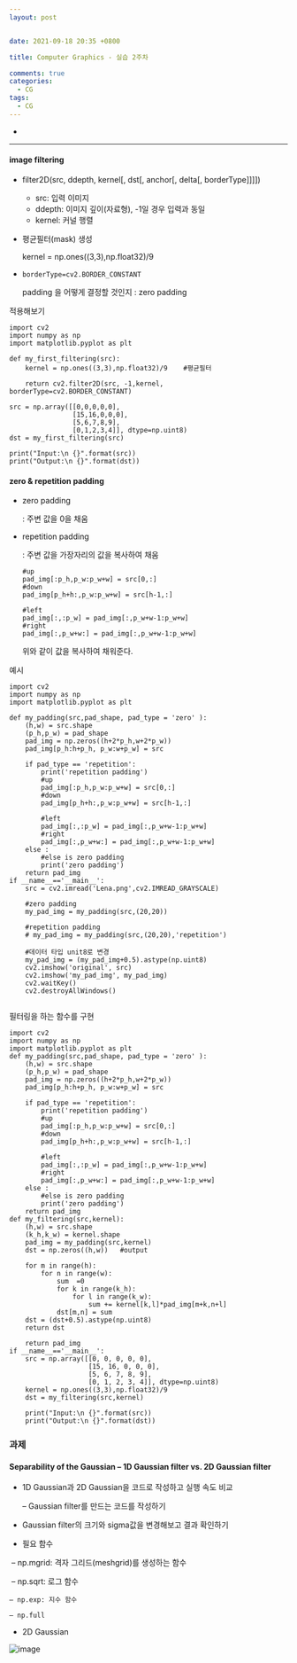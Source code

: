 ```yaml
---
layout: post


date: 2021-09-18 20:35 +0800

title: Computer Graphics - 실습 2주차

comments: true
categories: 
  - CG
tags: 
  - CG
---
```




  - 

---

#### image filtering



- filter2D(src, ddepth, kernel[, dst[, anchor[, delta[,  borderType]]]]) 
  -  src: 입력 이미지 
  -  ddepth: 이미지 깊이(자료형), -1일 경우 입력과 동일 
  - kernel: 커널 행렬

- 평균필터(mask) 생성

  kernel = np.ones((3,3),np.float32)/9   

- `borderType=cv2.BORDER_CONSTANT`

  padding 을 어떻게 결정할 것인지 :  zero padding



적용해보기

```
import cv2
import numpy as np
import matplotlib.pyplot as plt

def my_first_filtering(src):
    kernel = np.ones((3,3),np.float32)/9    #평균필터

    return cv2.filter2D(src, -1,kernel, borderType=cv2.BORDER_CONSTANT)

src = np.array([[0,0,0,0,0],
                [15,16,0,0,0],
                [5,6,7,8,9],
                [0,1,2,3,4]], dtype=np.uint8)
dst = my_first_filtering(src)

print("Input:\n {}".format(src))
print("Output:\n {}".format(dst))

```



#### zero & repetition padding

- zero padding

  : 주변 값을 0을 채움

  

- repetition padding

  : 주변 값을 가장자리의 값을 복사하여 채움

  ```
  #up
  pad_img[:p_h,p_w:p_w+w] = src[0,:]
  #down
  pad_img[p_h+h:,p_w:p_w+w] = src[h-1,:]
  
  #left
  pad_img[:,:p_w] = pad_img[:,p_w+w-1:p_w+w]
  #right
  pad_img[:,p_w+w:] = pad_img[:,p_w+w-1:p_w+w]
  ```

  위와 같이 값을 복사하여 채워준다. 

예시

```
import cv2
import numpy as np
import matplotlib.pyplot as plt

def my_padding(src,pad_shape, pad_type = 'zero' ):
    (h,w) = src.shape
    (p_h,p_w) = pad_shape
    pad_img = np.zeros((h+2*p_h,w+2*p_w))
    pad_img[p_h:h+p_h, p_w:w+p_w] = src

    if pad_type == 'repetition':
        print('repetition padding')
        #up
        pad_img[:p_h,p_w:p_w+w] = src[0,:]
        #down
        pad_img[p_h+h:,p_w:p_w+w] = src[h-1,:]

        #left
        pad_img[:,:p_w] = pad_img[:,p_w+w-1:p_w+w]
        #right
        pad_img[:,p_w+w:] = pad_img[:,p_w+w-1:p_w+w]
    else :
        #else is zero padding
        print('zero padding')
    return pad_img
if __name__=='__main__':
    src = cv2.imread('Lena.png',cv2.IMREAD_GRAYSCALE)

    #zero padding
    my_pad_img = my_padding(src,(20,20))

    #repetition padding
    # my_pad_img = my_padding(src,(20,20),'repetition')

    #데이터 타입 unit8로 변경
    my_pad_img = (my_pad_img+0.5).astype(np.uint8)
    cv2.imshow('original', src)
    cv2.imshow('my_pad_img', my_pad_img)
    cv2.waitKey()
    cv2.destroyAllWindows()


```



필터링을 하는 함수를 구현

```
import cv2
import numpy as np
import matplotlib.pyplot as plt
def my_padding(src,pad_shape, pad_type = 'zero' ):
    (h,w) = src.shape
    (p_h,p_w) = pad_shape
    pad_img = np.zeros((h+2*p_h,w+2*p_w))
    pad_img[p_h:h+p_h, p_w:w+p_w] = src

    if pad_type == 'repetition':
        print('repetition padding')
        #up
        pad_img[:p_h,p_w:p_w+w] = src[0,:]
        #down
        pad_img[p_h+h:,p_w:p_w+w] = src[h-1,:]

        #left
        pad_img[:,:p_w] = pad_img[:,p_w+w-1:p_w+w]
        #right
        pad_img[:,p_w+w:] = pad_img[:,p_w+w-1:p_w+w]
    else :
        #else is zero padding
        print('zero padding')
    return pad_img
def my_filtering(src,kernel):
    (h,w) = src.shape
    (k_h,k_w) = kernel.shape
    pad_img = my_padding(src,kernel)
    dst = np.zeros((h,w))   #output

    for m in range(h):
        for n in range(w):
            sum  =0
            for k in range(k_h):
                for l in range(k_w):
                    sum += kernel[k,l]*pad_img[m+k,n+l]
            dst[m,n] = sum
    dst = (dst+0.5).astype(np.uint8)
    return dst

    return pad_img
if __name__=='__main__':
    src = np.array([[0, 0, 0, 0, 0],
                    [15, 16, 0, 0, 0],
                    [5, 6, 7, 8, 9],
                    [0, 1, 2, 3, 4]], dtype=np.uint8)
    kernel = np.ones((3,3),np.float32)/9
    dst = my_filtering(src,kernel)

    print("Input:\n {}".format(src))
    print("Output:\n {}".format(dst))
```



### 과제

####  Separability of the Gaussian – 1D Gaussian filter vs. 2D Gaussian filter

- 1D Gaussian과 2D Gaussian을 코드로 작성하고 실행 속도 비교

   – Gaussian filter를 만드는 코드를 작성하기

- Gaussian filter의 크기와 sigma값을 변경해보고 결과 확인하기 

- 필요 함수 

​	– np.mgrid: 격자 그리드(meshgrid)를 생성하는 함수 

​	– np.sqrt: 로그 함수

 	– np.exp: 지수 함수
 	
 	– np.full



- 2D Gaussian

![image](https://user-images.githubusercontent.com/49177223/134883809-10f79247-96c6-4219-acd1-58e1e7d5b311.png)





